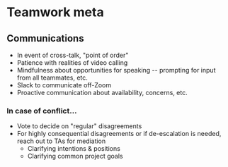 # Teamwork meta

## Communications

- In event of cross-talk, "point of order"
- Patience with realities of video calling
- Mindfulness about opportunities for speaking -- prompting for input from all teammates, etc.
- Slack to communicate off-Zoom
- Proactive communication about availability, concerns, etc.

### In case of conflict...

- Vote to decide on "regular" disagreements
- For highly consequential disagreements or if de-escalation is needed, reach out to TAs for mediation
    - Clarifying intentions & positions
    - Clarifying common project goals